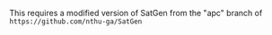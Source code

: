 This requires a modified version of SatGen from the "apc" branch of `https://github.com/nthu-ga/SatGen`
